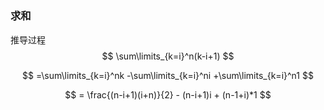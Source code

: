 #



### 求和

推导过程
$$
\sum\limits_{k=i}^n(k-i+1)
$$

$$
=\sum\limits_{k=i}^nk -\sum\limits_{k=i}^ni +\sum\limits_{k=i}^n1
$$

$$
= \frac{(n-i+1)(i+n)}{2} - (n-i+1)i + (n-1+i)*1
$$

